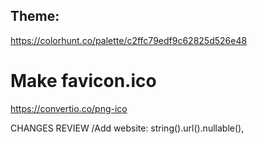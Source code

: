 ## Theme: 
https://colorhunt.co/palette/c2ffc79edf9c62825d526e48

# Make favicon.ico
https://convertio.co/png-ico

CHANGES REVIEW
/Add
website: string().url().nullable(),